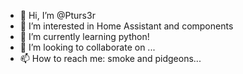 - 👋 Hi, I’m @Pturs3r
- 👀 I’m interested in Home Assistant and components
- 🌱 I’m currently learning python!
- 💞️ I’m looking to collaborate on ...
- 📫 How to reach me: smoke and pidgeons...

<!---
Pturs3r/Pturs3r is a ✨ special ✨ repository because its `README.md` (this file) appears on your GitHub profile.
You can click the Preview link to take a look at your changes.
--->

